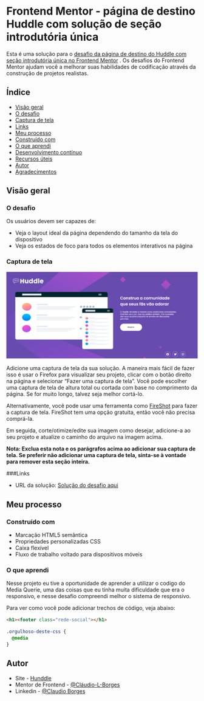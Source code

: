 # Frontend Mentor - página de destino Huddle com solução de seção introdutória única

Esta é uma solução para o [desafio da página de destino do Huddle com seção introdutória única no Frontend Mentor](https://www.frontendmentor.io/challenges/huddle-landing-page-with-a-single-introductory-section-B_2Wvxgi0) . Os desafios do Frontend Mentor ajudam você a melhorar suas habilidades de codificação através da construção de projetos realistas. 

## Índice

  - [Visão geral](#visão-geral)
  - [O desafio](#o-desafio)
  - [Captura de tela](#captura-de-tela)
  - [Links](#links)
  - [Meu processo](#meu-processo)
  - [Construído com](#construído-com)
  - [O que aprendi](#o-que-aprendi)
  - [Desenvolvimento contínuo](#desenvolvimento-contínuo)
  - [Recursos úteis](#useful-resources)
  - [Autor](#autor)
  - [Agradecimentos](#agradecimentos)

## Visão geral

### O desafio

Os usuários devem ser capazes de:

- Veja o layout ideal da página dependendo do tamanho da tela do dispositivo
- Veja os estados de foco para todos os elementos interativos na página

### Captura de tela

![Imagem da solução do meu desafio](./src/images/image.png)

Adicione uma captura de tela da sua solução. A maneira mais fácil de fazer isso é usar o Firefox para visualizar seu projeto, clicar com o botão direito na página e selecionar “Fazer uma captura de tela”. Você pode escolher uma captura de tela de altura total ou cortada com base no comprimento da página. Se for muito longo, talvez seja melhor cortá-lo.

Alternativamente, você pode usar uma ferramenta como [FireShot](https://getfireshot.com/) para fazer a captura de tela. FireShot tem uma opção gratuita, então você não precisa comprá-la. 

Em seguida, corte/otimize/edite sua imagem como desejar, adicione-a ao seu projeto e atualize o caminho do arquivo na imagem acima.

**Nota: Exclua esta nota e os parágrafos acima ao adicionar sua captura de tela. Se preferir não adicionar uma captura de tela, sinta-se à vontade para remover esta seção inteira.**

###Links

- URL da solução: [Solução do desafio aqui](https://claudio-l-borges.github.io/Hunddle/)

## Meu processo

### Construído com

- Marcação HTML5 semântica
- Propriedades personalizadas CSS
- Caixa flexível
- Fluxo de trabalho voltado para dispositivos móveis


### O que aprendi

Nesse projeto eu tive a oportunidade de aprender a utilizar o codigo do Media Querie, uma das coisas que eu tinha muita dificuldade que era o responsivo, e nesse desafio compreendi melhor o sistema de responsivo.

Para ver como você pode adicionar trechos de código, veja abaixo:

```html
<h1><footer class="rede-social"></h1>
```
```css
.orgulhoso-deste-css {
  @media
}
```

## Autor

- Site - [Hunddle](https://claudio-l-borges.github.io/Hunddle/)
- Mentor de Frontend - [@Cláudio-L-Borges](https://www.frontendmentor.io/profile/seunomedeusuario)
- Linkedin - [@Claudio Borges](https://www.linkedin.com/in/claudio-borges-a189b8316/)


